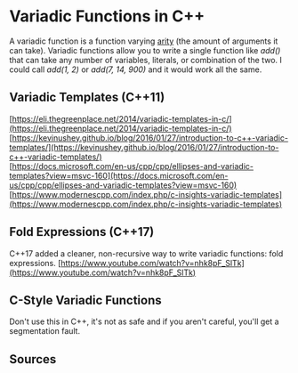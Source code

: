 # Variadic Functions in C++
A variadic function is a function varying [arity](https://en.wikipedia.org/wiki/Arity) (the amount of arguments it can take). Variadic functions allow you to write a single 
function like _add()_ that can take any number of variables, literals, or combination of the two. I could call _add(1, 2)_ or _add(7, 14, 900)_ and it would work all the same.

## Variadic Templates (C++11)
[https://eli.thegreenplace.net/2014/variadic-templates-in-c/](https://eli.thegreenplace.net/2014/variadic-templates-in-c/) <br />
[https://kevinushey.github.io/blog/2016/01/27/introduction-to-c++-variadic-templates/](https://kevinushey.github.io/blog/2016/01/27/introduction-to-c++-variadic-templates/) <br />
[https://docs.microsoft.com/en-us/cpp/cpp/ellipses-and-variadic-templates?view=msvc-160](https://docs.microsoft.com/en-us/cpp/cpp/ellipses-and-variadic-templates?view=msvc-160) <br />
[https://www.modernescpp.com/index.php/c-insights-variadic-templates](https://www.modernescpp.com/index.php/c-insights-variadic-templates) <br />

## Fold Expressions (C++17)
C++17 added a cleaner, non-recursive way to write variadic functions: fold expressions.
[https://www.youtube.com/watch?v=nhk8pF_SlTk](https://www.youtube.com/watch?v=nhk8pF_SlTk) <br />

## C-Style Variadic Functions
Don't use this in C++, it's not as safe and if you aren't careful, you'll get a segmentation fault.

## Sources
